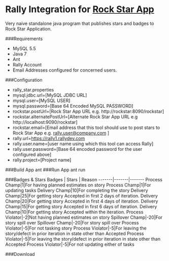 Rally Integration for [Rock Star App](https://github.com/IDeaSCo/rockstar)
======================

Very naive standalone java program that publishes stars and badges to Rock Star Application.

###Requirements
- MySQL 5.5
- Java 7
- Ant
- Rally Account
 - Email Addresses configured for concerned users.
 

###Configuration
- rally_star.properties
 - mysql.jdbc.url=[MySQL JDBC URL]
 - mysql.user=[MySQL USER]
 - mysql.password=[Base 64 Encoded MySQL PASSWORD]
 - rockstar.postUrl=[Rock Star App URL e.g.  http://rockstar:8090/rockstar]
 - rockstar.alternatePostUrl=[Alternate Rock Star App URL e.g http://localhost:9090/rockstar]
 - rockstar.email=[Email address that this tool should use to post stars to Rock Star App e.g. rally.user@company.com ]
 - rally.url=https://rally1.rallydev.com
 - rally.user.name=[user name using which this tool can access Rally]
 - rally.user.password=[Base 64 encoded password for the user configured above]
 - rally.project=[Project name]

###Build App
 ant
###Run App
 ant run

###Badges & Stars
Badges | Stars | Reason
-------|-------|-------
Process Champ|1|For having planned estimates on story
Process Champ|1|For updating tasks
Delivery Champ|10|For completing the story
Delivery Champ|25|For getting story Accepted in first 2 days of iteration.
Delivery Champ|20|For getting story Accepted in first 4 days of iteration.
Delivery Champ|15|For getting story Accepted in first 6 days of iteration.
Delivery Champ|10|For getting story Accepted within the iteration.
Process Violator|-2|Not having planned estimates on story
Spillover Champ|-20|For story spill over
Spillover Champ|-20|For story spill over
Process Violator|-5|For not tasking story
Process Violator|-5|For leaving the story/defect in prior iteration in state other than Accepted
Process Violator|-5|For leaving the story/defect in prior iteration in state other than Accepted
Process Violator|-5|For not updating either of tasks

###Download
